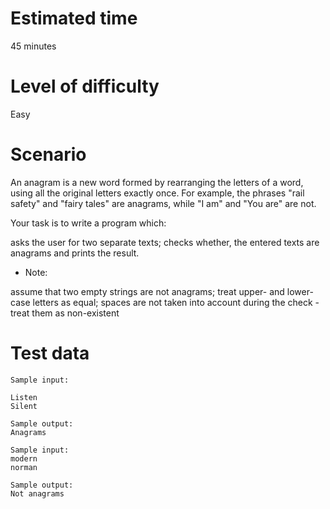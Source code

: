 # Estimated time
45 minutes

# Level of difficulty
Easy

# Scenario
An anagram is a new word formed by rearranging the letters of a word, using all the original letters exactly once. For example, the phrases "rail safety" and "fairy tales" are anagrams, while "I am" and "You are" are not.

Your task is to write a program which:

asks the user for two separate texts;
checks whether, the entered texts are anagrams and prints the result.
* Note:

assume that two empty strings are not anagrams;
treat upper- and lower-case letters as equal;
spaces are not taken into account during the check - treat them as non-existent

# Test data
```
Sample input:

Listen
Silent

Sample output:
Anagrams
```
```
Sample input:
modern
norman

Sample output:
Not anagrams
```
